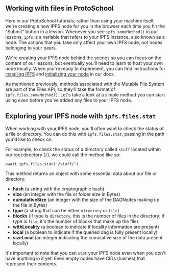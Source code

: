 ## Working with files in ProtoSchool
Here in our ProtoSchool tutorials, rather than using your machine itself, we're creating a new IPFS node for you in the browser each time you hit the "Submit" button in a lesson. Whenever you see `ipfs.someMethod()` in our lessons, `ipfs` is a variable that refers to your IPFS instance, also known as a node. The actions that you take only affect your own IPFS node, not nodes belonging to your peers.

We're creating your IPFS node behind the scenes so you can focus on the content of our lessons, but eventually you'll need to learn to host your own node locally. When you're ready to experiment, you can find instructions for [installing IPFS](https://docs.ipfs.io/introduction/install/) and [initializing your node](https://docs.ipfs.io/introduction/usage/) in our docs.

As mentioned previously, methods associated with the Mutable File System are part of the Files API, so they'll take the format of `ipfs.files.someMethod()`. Let's take a look at a simple method you can start using even before you've added any files to your IPFS node.

## Exploring your IPFS node with `ipfs.files.stat`
When working with your IPFS node, you'll often want to check the status of a file or directory. You can do this with `ipfs.files.stat`, passing in the path you'd like to check on.

For example, to check the status of a directory called `stuff` located within our root directory (`/`), we could call the method like so:

`await ipfs.files.stat('/stuff/')`

This method returns an object with some essential data about our file or directory:

* **hash** (a string with the cryptographic hash)
* **size** (an integer with the file or folder size in Bytes)
* **cumulativeSize** (an integer with the size of the DAGNodes making up the file in Bytes)
* **type** (a string that can be either `directory` or `file`)
* **blocks** (if type is `directory`, this is the number of files in the directory; if type is `file`, it's the number of blocks that make up the file)
* **withLocality** (a boolean to indicate if locality information are present)
* **local** (a boolean to indicate if the queried dag is fully present locally)
* **sizeLocal** (an integer indicating the cumulative size of the data present locally)

It's important to note that you can `stat` your IPFS node even when you don't have anything in it yet. Even empty nodes have CIDs (hashes) that represent their contents.
